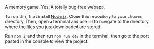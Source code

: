 A memory game.
Yes.
A totally bug-free webapp.

To run this, first install [Node js](https://nodejs.org/en).
Clone this repository to your chosen directory.
Then, open a terminal and use `cd` to navigate to the directory where the files you just downloaded are stored.

Run `npm i`, and then run `npm run dev` in the terminal, then go to the port pasted in the console to view the project.
